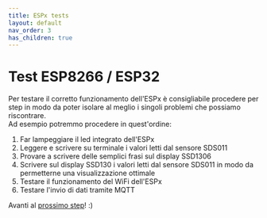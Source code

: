 ```yaml
---
title: ESPx tests
layout: default
nav_order: 3
has_children: true
---
```


# Test ESP8266 / ESP32

Per testare il corretto funzionamento dell'ESPx è consigliabile procedere per step in modo da poter isolare al meglio i singoli problemi che possiamo riscontrare.  
Ad esempio potremmo procedere in quest'ordine:

1. Far lampeggiare il led integrato dell'ESPx
2. Leggere e scrivere su terminale i valori letti dal sensore SDS011
3. Provare a scrivere delle semplici frasi sul display SSD1306
4. Scrivere sul display SSD130 i valori letti dal sensore SDS011 in modo da permetterne una visualizzazione ottimale
5. Testare il funzionamento del WiFi dell'ESPx
6. Testare l'invio di dati tramite MQTT

Avanti al [prossimo step](../mosquitto_setup.html)! :)
